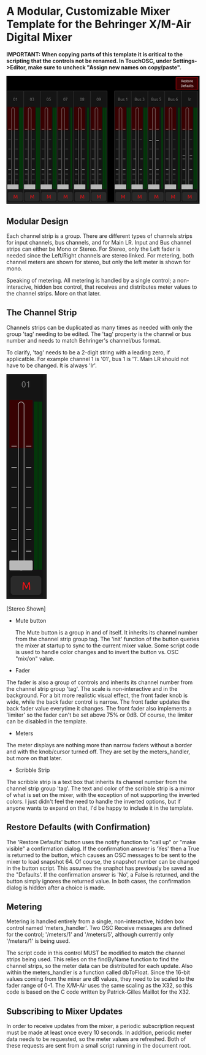 # A Modular, Customizable Mixer Template for the Behringer X/M-Air Digital Mixer

**IMPORTANT: When copying parts of this template it is critical to the scripting that the controls not be renamed. In TouchOSC, under Settings->Editor, make sure to uncheck "Assign new names on copy/paste".**

![image](media/top.png)

## Modular Design

Each channel strip is a group. There are different types of channels strips for input channels, bus channels, and for Main LR. Input and Bus channel strips can either be Mono or Stereo. For Stereo, only the Left fader is needed since the Left/Right channels are stereo linked. For metering, both channel meters are shown for stereo, but only the left meter is shown for mono.

Speaking of metering.  All metering is handled by a single control; a non-interacive, hidden box control, that receives and distributes meter values to the channel strips. More on that later.

## The Channel Strip

Channels strips can be duplicated as many times as needed with only the group 'tag' needing to be edited. The 'tag' property is the channel or bus number and needs to match Behringer's channel/bus format.

To clarify, 'tag' needs to be a 2-digit string with a leading zero, if applicatble.  For example channel 1 is '01', bus 1 is '1'. Main LR should not have to be changed. It is always 'lr'.

![image](media/channel_strip.png)

[Stereo Shown]

- Mute button

    The Mute button is a group in and of itself. It inherits its channel number from the channel strip group tag. The 'init' function of the button queries the mixer at startup to sync to the current mixer value. Some script code is used to handle color changes and to invert the button vs. OSC "mix/on" value.

- Fader

The fader is also a group of controls and inherits its channel number from the channel strip group 'tag'. The scale is non-interactive and in the background. For a bit more realistic visual effect, the front fader knob is wide, while the back fader control is narrow. The front fader updates the back fader value everytime it changes. The front fader also implements a 'limiter' so the fader can't be set above 75% or 0dB. Of course, the limiter can be disabled in the template.

- Meters

The meter displays are nothing more than narrow faders without a border and with the knob/cursor turned off. They are set by the meters_handler, but more on that later.

- Scribble Strip

The scribble strip is a text box that inherits its channel number from the channel strip group 'tag'. The text and color of the scribble strip is a mirror of what is set on the mixer, with the exception of not supporting the inverted colors. I just didn't feel the need to handle the inverted options, but if anyone wants to expand on that, I'd be happy to include it in the template.

## Restore Defaults (with Confirmation)

The 'Restore Defaults' button uses the notify function to "call up" or "make visible" a confirmation dialog. If the confirmation answer is 'Yes' then a True is returned to the button, which causes an OSC messages to be sent to the mixer to load snapshot 64. Of course, the snapshot number can be changed in the button script. This assumes the snaphot has previously be saved as the "Defaults'. If the confirmation answer is 'No', a False is returned, and the button simply ignores the returned value. In both cases, the confirmation dialog is hidden after a choice is made.

## Metering

Metering is handled entirely from a single, non-interactive, hidden box control named 'meters_handler'. Two OSC Receive messages are defined for the control; '/meters/1' and '/meters/5', although currently only '/meters/1' is being used.

The script code in this control MUST be modified to match the channel strips being used. This relies on the findByName function to find the channel strips, so the meter data can be distributed for each update. Also within the meters_handler is a function called dbToFloat. Since the 16-bit values coming from the mixer are dB values, they need to be scaled to the fader range of 0-1. The X/M-Air uses the same scaling as the X32, so this code is based on the C code written by Patrick-Gilles Maillot for the X32.

## Subscribing to Mixer Updates

In order to receive updates from the mixer, a periodic subscription request must be made at least once every 10 seconds. In addition, periodic meter data needs to be requested, so the meter values are refreshed. Both of these requests are sent from a small script running in the document root.
